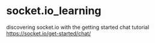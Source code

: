 # socket.io_learning
discovering socket.io with the getting started chat tutorial
https://socket.io/get-started/chat/
